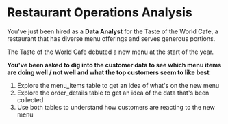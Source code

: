 # Restaurant Operations Analysis

You've just been hired as a **Data Analyst** for the Taste of the World Cafe, a restaurant that has diverse menu offerings and serves generous portions.

The Taste of the World Cafe debuted a new menu at the start of the year.

**You've been asked to dig into the customer data to see which menu items are doing well / not well and what the top customers seem to like best**

1. Explore the menu_items table to get an idea of what's on the new menu
2. Explore the order_details table to get an idea of the data that's been collected
3. Use both tables to understand how customers are reacting to the new menu